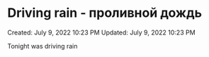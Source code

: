 # Driving rain - проливной дождь

Created: July 9, 2022 10:23 PM
Updated: July 9, 2022 10:23 PM

Tonight was driving rain